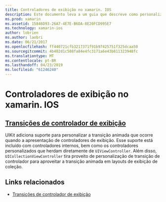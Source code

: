 ```yaml
---
title: Controladores de exibição no xamarin. IOS
description: Este documento leva a um guia que descreve como personalizar a transição animada entre controladores de exibição no xamarin. IOS.
ms.prod: xamarin
ms.assetid: 15846D93-26A7-4E7E-B6DA-8E20FCD995E7
ms.technology: xamarin-ios
author: lobrien
ms.author: laobri
ms.date: 06/21/2017
ms.openlocfilehash: ff440721cfb3217371f91b97425751f325dcaa50
ms.sourcegitcommit: 4b402d1c508fa84e4fc3171a6e43b811323948fc
ms.translationtype: MT
ms.contentlocale: pt-BR
ms.lasthandoff: 04/23/2019
ms.locfileid: "61246240"
---
```

# <a name="view-controllers-in-xamarinios"></a>Controladores de exibição no xamarin. IOS

## <a name="view-controller-transitionstransitionsmd"></a>[Transições de controlador de exibição](transitions.md)

UIKit adiciona suporte para personalizar a transição animada que ocorre quando a apresentação de controladores de exibição. Esse suporte está incluído com controladores internos, bem como os controladores personalizados que herdam diretamente de `UIViewController`. Além disso, `UICollectionViewController` tira proveito de personalização de transição de controlador para aproveitar a transição animada em layouts de exibição de coleção.

## <a name="related-links"></a>Links relacionados

- [Transições de controlador de exibição](~/ios/user-interface/ios-ui/view-controllers/transitions.md)
